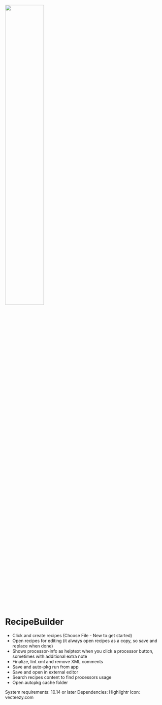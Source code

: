 <img src="https://github.com/mikaellofgren/PkgsCleaner/blob/master/images/recipeBuildericon.png" width="50%"></img><br>
# RecipeBuilder<br>
 - Click and create recipes (Choose File - New to get started)
 - Open recipes for editing (it always open recipes as a copy, so save and replace when done)
 - Shows processor-info as helptext when you click a processor button, sometimes with additional extra note
 - Finalize, lint xml and remove XML comments
 - Save and auto-pkg run from app
 - Save and open in external editor
 - Search recipes content to find processors usage
 - Open autopkg cache folder
 

System requirements: 10.14 or later
Dependencies: Highlightr
Icon: vecteezy.com


